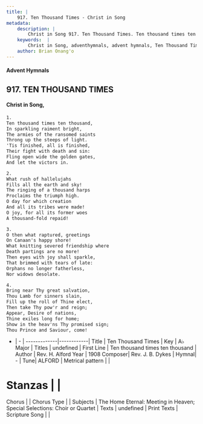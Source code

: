 ```yaml
---
title: |
    917. Ten Thousand Times - Christ in Song
metadata:
    description: |
        Christ in Song 917. Ten Thousand Times. Ten thousand times ten thousand, In sparkling raiment bright, The armies of the ransomed saints Throng up the steeps of light. 'Tis finished, all is finished, Their fight with death and sin: Fling open wide the golden gates, And let the victors in.
    keywords:  |
        Christ in Song, adventhymnals, advent hymnals, Ten Thousand Times, Ten thousand times ten thousand. 
    author: Brian Onang'o
---
```


#### Advent Hymnals
## 917. TEN THOUSAND TIMES
####  Christ in Song,

```txt
1.
Ten thousand times ten thousand,
In sparkling raiment bright,
The armies of the ransomed saints
Throng up the steeps of light.
'Tis finished, all is finished,
Their fight with death and sin:
Fling open wide the golden gates,
And let the victors in.

2.
What rush of hallelujahs
Fills all the earth and sky!
The ringing of a thousand harps
Proclaims the triumph high.
O day for which creation
And all its tribes were made!
O joy, for all its former woes
A thousand-fold repaid!

3.
O then what raptured, greetings
On Canaan's happy shore!
What knitting severed friendship where
Death partings are no more!
Then eyes with joy shall sparkle,
That brimmed with tears of late:
Orphans no longer fatherless,
Nor widows desolate.

4.
Bring near Thy great salvation,
Thou Lamb for sinners slain,
Fill up the roll of Thine elect,
Then take Thy pow'r and reign;
Appear, Desire of nations,
Thine exiles long for home;
Show in the heav'ns Thy promised sign;
Thou Prince and Saviour, come!

```

- |   -  |
-------------|------------|
Title | Ten Thousand Times |
Key | A♭ Major |
Titles | undefined |
First Line | Ten thousand times ten thousand |
Author | Rev. H. Alford
Year | 1908
Composer| Rev. J. B. Dykes |
Hymnal|  - |
Tune| ALFORD |
Metrical pattern | |
# Stanzas |  |
Chorus |  |
Chorus Type |  |
Subjects | The Home Eternal: Meeting in Heaven; Special Selections: Choir or Quartet |
Texts | undefined |
Print Texts | 
Scripture Song |  |
    
